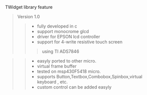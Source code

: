 TWidget library feature

> Version 1.0
> > - fully developed in c
> > - support monocrome glcd
> > - driver for EPSON   lcd controller
> > - support for 4-write resistive touch screen
> > > using TI ADS7846

> > - easyly ported to other micro.
> > - virtual frame buffer
> > - tested on msp430F5418 micro.
> > - supports Button,Textbox,Combobox,Spinbox,virtual  keyboard , etc.
> > - custom control can be added easyly
